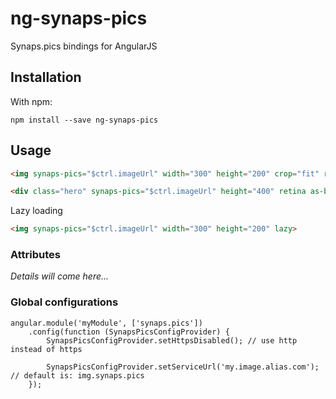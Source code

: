 # ng-synaps-pics
Synaps.pics bindings for AngularJS

## Installation

With npm:

```
npm install --save ng-synaps-pics
```

## Usage

```html
<img synaps-pics="$ctrl.imageUrl" width="300" height="200" crop="fit" retina>
```

```html
<div class="hero" synaps-pics="$ctrl.imageUrl" height="400" retina as-background >
```

Lazy loading

```html
<img synaps-pics="$ctrl.imageUrl" width="300" height="200" lazy>
```

### Attributes

_Details will come here..._

### Global configurations

```
angular.module('myModule', ['synaps.pics'])
    .config(function (SynapsPicsConfigProvider) {
        SynapsPicsConfigProvider.setHttpsDisabled(); // use http instead of https

        SynapsPicsConfigProvider.setServiceUrl('my.image.alias.com'); // default is: img.synaps.pics
    });
```
